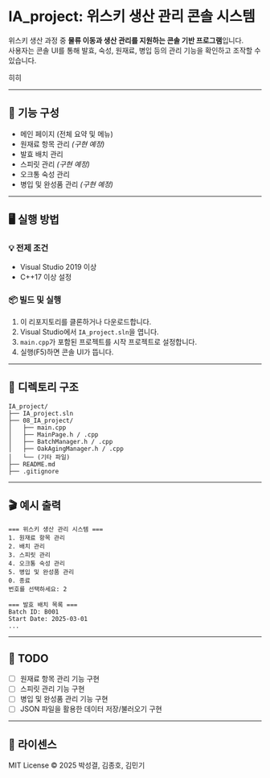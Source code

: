 # IA_project: 위스키 생산 관리 콘솔 시스템

위스키 생산 과정 중 **물류 이동과 생산 관리를 지원하는 콘솔 기반 프로그램**입니다.  
사용자는 콘솔 UI를 통해 발효, 숙성, 원재료, 병입 등의 관리 기능을 확인하고 조작할 수 있습니다.

히히

---

## 🔧 기능 구성

- 메인 페이지 (전체 요약 및 메뉴)
- 원재료 항목 관리 *(구현 예정)*
- 발효 배치 관리
- 스피릿 관리 *(구현 예정)*
- 오크통 숙성 관리
- 병입 및 완성품 관리 *(구현 예정)*

---

## 🖥️ 실행 방법

### 💡 전제 조건
- Visual Studio 2019 이상
- C++17 이상 설정

### 📦 빌드 및 실행
1. 이 리포지토리를 클론하거나 다운로드합니다.
2. Visual Studio에서 `IA_project.sln`을 엽니다.
3. `main.cpp`가 포함된 프로젝트를 시작 프로젝트로 설정합니다.
4. 실행(F5)하면 콘솔 UI가 뜹니다.

---

## 📁 디렉토리 구조

```
IA_project/
├── IA_project.sln
├── 08_IA_project/
│   ├── main.cpp
│   ├── MainPage.h / .cpp
│   ├── BatchManager.h / .cpp
│   ├── OakAgingManager.h / .cpp
│   └── (기타 파일)
├── README.md
├── .gitignore
```

---

## 🎬 예시 출력

```
=== 위스키 생산 관리 시스템 ===
1. 원재료 항목 관리
2. 배치 관리
3. 스피릿 관리
4. 오크통 숙성 관리
5. 병입 및 완성품 관리
0. 종료
번호를 선택하세요: 2

=== 발효 배치 목록 ===
Batch ID: B001
Start Date: 2025-03-01
...
```

---

## 📝 TODO

- [ ] 원재료 항목 관리 기능 구현
- [ ] 스피릿 관리 기능 구현
- [ ] 병입 및 완성품 관리 기능 구현
- [ ] JSON 파일을 활용한 데이터 저장/불러오기 구현

---

## 📄 라이센스

MIT License © 2025 박성결, 김종호, 김민기